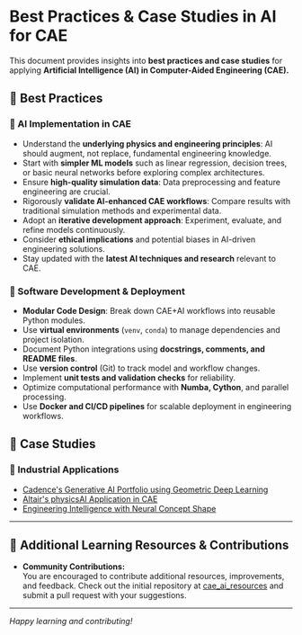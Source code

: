 # Best Practices & Case Studies in AI for CAE

This document provides insights into **best practices and case studies** for applying **Artificial Intelligence (AI) in Computer-Aided Engineering (CAE).**

## 📌 Best Practices

### 🔹 AI Implementation in CAE

* Understand the **underlying physics and engineering principles**: AI should augment, not replace, fundamental engineering knowledge.
* Start with **simpler ML models** such as linear regression, decision trees, or basic neural networks before exploring complex architectures.
* Ensure **high-quality simulation data**: Data preprocessing and feature engineering are crucial.
* Rigorously **validate AI-enhanced CAE workflows**: Compare results with traditional simulation methods and experimental data.
* Adopt an **iterative development approach**: Experiment, evaluate, and refine models continuously.
* Consider **ethical implications** and potential biases in AI-driven engineering solutions.
* Stay updated with the **latest AI techniques and research** relevant to CAE.

### 🔹 Software Development & Deployment

* **Modular Code Design**: Break down CAE+AI workflows into reusable Python modules.
* Use **virtual environments** (`venv`, `conda`) to manage dependencies and project isolation.
* Document Python integrations using **docstrings, comments, and README files**.
* Use **version control** (Git) to track model and workflow changes.
* Implement **unit tests and validation checks** for reliability.
* Optimize computational performance with **Numba, Cython**, and parallel processing.
* Use **Docker and CI/CD pipelines** for scalable deployment in engineering workflows.

## 📌 Case Studies

### 🔹 Industrial Applications

- [Cadence's Generative AI Portfolio using Geometric Deep Learning](https://www.cadence.com/en_US/home/explore/geometric-deep-learning.html)
- [Altair's physicsAI Application in CAE](https://altair.com/ai-powered-engineering)
- [Engineering Intelligence with Neural Concept Shape](https://www.neuralconcept.com/customer-stories)

---

## 📌 Additional Learning Resources & Contributions

- **Community Contributions:**  
  You are encouraged to contribute additional resources, improvements, and feedback. Check out the initial repository at [cae_ai_resources](https://github.com/RevanKumarD/cae_ai_resources) and submit a pull request with your suggestions.

---

*Happy learning and contributing!*
